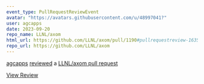 ```yaml
---
event_type: PullRequestReviewEvent
avatar: "https://avatars.githubusercontent.com/u/48997041?"
user: agcapps
date: 2023-09-20
repo_name: LLNL/axom
html_url: https://github.com/LLNL/axom/pull/1190#pullrequestreview-1635878510
repo_url: https://github.com/LLNL/axom
---
```


<a href='https://github.com/agcapps' target='_blank'>agcapps</a> <a href='https://github.com/LLNL/axom/pull/1190#pullrequestreview-1635878510' target='_blank'>reviewed</a> a <a href='https://github.com/LLNL/axom/pull/1190' target='_blank'>LLNL/axom pull request</a>

<small></small>

<a href='https://github.com/LLNL/axom/pull/1190#pullrequestreview-1635878510' target='_blank'>View Review</a>